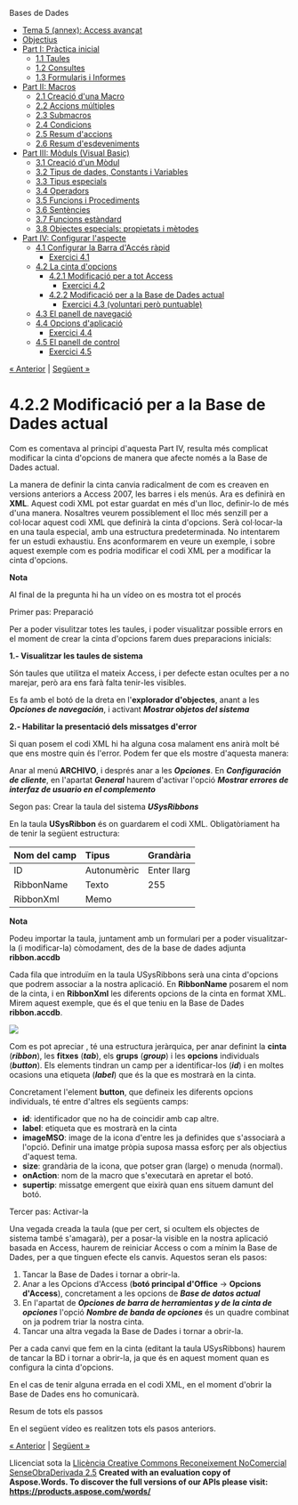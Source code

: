 Bases de Dades

- [Tema 5 (annex): Access avançat](index.md)
- [Objectius](objectius.md)
- [Part I: Pràctica inicial](part_i_prctica_inicial.md) 
  - [1.1 Taules](11_taules.md)
  - [1.2 Consultes](12_consultes.md)
  - [1.3 Formularis i Informes](13_formularis_i_informes.md)
- [Part II: Macros](part_ii_macros.md) 
  - [2.1 Creació d'una Macro](21_creaci_duna_macro.md)
  - [2.2 Accions múltiples](22_accions_mltiples.md)
  - [2.3 Submacros](23_submacros.md)
  - [2.4 Condicions](24_condicions.md)
  - [2.5 Resum d'accions](25_resum_daccions.md)
  - [2.6 Resum d'esdeveniments](26_resum_desdeveniments.md)
- [Part III: Mòduls (Visual Basic)](part_iii_mduls_visual_basic.md) 
  - [3.1 Creació d'un Mòdul](31_creaci_dun_mdul.md)
  - [3.2 Tipus de dades, Constants i Variables](32_tipus_de_dades_constants_i_variables.md)
  - [3.3 Tipus especials](33_tipus_especials.md)
  - [3.4 Operadors](34_operadors.md)
  - [3.5 Funcions i Procediments](35_funcions_i_procediments.md)
  - [3.6 Sentències](36_sentncies.md)
  - [3.7 Funcions estàndard](37_funcions_estndard.md)
  - [3.8 Objectes especials: propietats i mètodes](38_objectes_especials_propietats_i_mtodes.md)
- [Part IV: Configurar l'aspecte](part_iv_configurar_laspecte.md) 
  - [4.1 Configurar la Barra d'Accés ràpid](41_configurar_la_barra_daccs_rpid.md) 
    - [Exercici 4.1](exercici_41.md)
  - [4.2 La cinta d'opcions](42_la_cinta_dopcions.md) 
    - [4.2.1 Modificació per a tot Access](421_modificaci_per_a_tot_access.md) 
      - [Exercici 4.2](exercici_42.md)
    - [4.2.2 Modificació per a la Base de Dades actual](422_modificaci_per_a_la_base_de_dades_actual.md) 
      - [Exercici 4.3 (voluntari però puntuable)](exercici_43_voluntari_per_puntuable.md)
  - [4.3 El panell de navegació](43_el_panell_de_navegaci.md)
  - [4.4 Opcions d'aplicació](44_opcions_daplicaci.md) 
    - [Exercici 4.4](exercici_44.md)
  - [4.5 El panell de control](45_el_panell_de_control.md) 
    - [Exercici 4.5](exercici_45.md)

[« Anterior](exercici_42.md) | [Següent »](exercici_43_voluntari_per_puntuable.md)
# <a name="main"></a>**4.2.2 Modificació per a la Base de Dades actual**
Com es comentava al principi d'aquesta Part IV, resulta més complicat modificar la cinta d'opcions de manera que afecte només a la Base de Dades actual.

La manera de definir la cinta canvia radicalment de com es creaven en versions anteriors a Access 2007, les barres i els menús. Ara es definirà en **XML**. Aquest codi XML pot estar guardat en més d'un lloc, definir-lo de més d'una manera. Nosaltres veurem possiblement el lloc més senzill per a col·locar aquest codi XML que definirà la cinta d'opcions. Serà col·locar-la en una taula especial, amb una estructura predeterminada. No intentarem fer un estudi exhaustiu. Ens aconformarem en veure un exemple, i sobre aquest exemple com es podria modificar el codi XML per a modificar la cinta d'opcions.

**Nota**

Al final de la pregunta hi ha un vídeo on es mostra tot el procés



Primer pas: Preparació

Per a poder visulitzar totes les taules, i poder visualitzar possible errors en el moment de crear la cinta d'opcions farem dues preparacions inicials:

**1.- Visualitzar les taules de sistema**

Són taules que utilitza el mateix Access, i per defecte estan ocultes per a no marejar, però ara ens farà falta tenir-les visibles.

Es fa amb el botó de la dreta en l'**explorador d'objectes**, anant a les ***Opciones de navegación***, i activant ***Mostrar objetos del sistema*** 



**2.- Habilitar la presentació dels missatges d'error**

Si quan posem el codi XML hi ha alguna cosa malament ens anirà molt bé que ens mostre quin és l'error. Podem fer que els mostre d'aquesta manera:

Anar al menú **ARCHIVO**, i després anar a les ***Opciones***. En ***Configuración de cliente***, en l'apartat ***General*** haurem d'activar l'opció ***Mostrar errores de interfaz de usuario en el complemento***



Segon pas: Crear la taula del sistema ***USysRibbons***

En la taula **USysRibbon** és on guardarem el codi XML. Obligatòriament ha de tenir la següent estructura:

|**Nom del camp** |**Tipus** |**Grandària** |
| :- | :- | :- |
|ID|Autonumèric|Enter llarg|
|RibbonName|Texto|255|
|RibbonXml|Memo| |

**Nota**

Podeu importar la taula, juntament amb un formulari per a poder visualitzar-la (i modificar-la) còmodament, des de la base de dades adjunta **ribbon.accdb**

Cada fila que introduïm en la taula USysRibbons serà una cinta d'opcions que podrem associar a la nostra aplicació. En **RibbonName** posarem el nom de la cinta, i en **RibbonXml** les diferents opcions de la cinta en format XML. Mirem aquest exemple, que és el que teniu en la Base de Dades **ribbon.accdb**.

![](422_modificaci_per_a_la_base_de_dades_actual.002.png)

Com es pot apreciar , té una estructura jeràrquica, per anar definint la **cinta** (***ribbon***), les **fitxes** (***tab***), els **grups** (***group***) i les **opcions** individuals (***button***). Els elements tindran un camp per a identificar-los (***id***) i en moltes ocasions una etiqueta (***label***) que és la que es mostrarà en la cinta.

Concretament l'element **button**, que defineix les diferents opcions individuals, té entre d'altres els següents camps:

- **id**: identificador que no ha de coincidir amb cap altre.
- **label**: etiqueta que es mostrarà en la cinta
- **imageMSO**: image de la icona d'entre les ja definides que s'associarà a l'opció. Definir una imatge pròpia suposa massa esforç per als objectius d'aquest tema.
- **size**: grandària de la icona, que potser gran (large) o menuda (normal).
- **onAction**: nom de la macro que s'executarà en apretar el botó.
- **supertip**: missatge emergent que eixirà quan ens situem damunt del botó.

Tercer pas: Activar-la

Una vegada creada la taula (que per cert, si ocultem els objectes de sistema també s'amagarà), per a posar-la visible en la nostra aplicació basada en Access, haurem de reiniciar Access o com a mínim la Base de Dades, per a que tinguen efecte els canvis. Aquestos seran els pasos:

1. Tancar la Base de Dades i tornar a obrir-la.
1. Anar a les Opcions d'Access (**botó principal d'Office** -> **Opcions d'Access**), concretament a les opcions de ***Base de datos actual***
1. En l'apartat de ***Opciones de barra de herramientas y de la cinta de opciones*** l'opció ***Nombre de banda de opciones*** és un quadre combinat on ja podrem triar la nostra cinta.
1. Tancar una altra vegada la Base de Dades i tornar a obrir-la.

Per a cada canvi que fem en la cinta (editant la taula USysRibbons) haurem de tancar la BD i tornar a obrir-la, ja que és en aquest moment quan es configura la cinta d'opcions.

En el cas de tenir alguna errada en el codi XML, en el moment d'obrir la Base de Dades ens ho comunicarà.

Resum de tots els passos

En el següent vídeo es realitzen tots els pasos anteriors.

[« Anterior](exercici_42.md) | [Següent »](exercici_43_voluntari_per_puntuable.md)

Llicenciat sota la [Llicència Creative Commons Reconeixement NoComercial SenseObraDerivada 2.5](http://creativecommons.org/licenses/by-nc-nd/2.5/)
**Created with an evaluation copy of Aspose.Words. To discover the full versions of our APIs please visit: https://products.aspose.com/words/**
